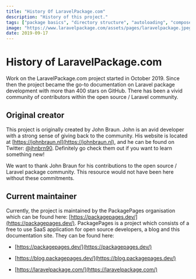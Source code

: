 ```yaml
---
title: "History Of LaravelPackage.com"
description: "History of this project."
tags: ["package basics", "directory structure", "autoloading", "composer"]
image: "https://www.laravelpackage.com/assets/pages/laravelpackage.jpeg"
date: 2019-09-17
---
```


# History of LaravelPackage.com
Work on the LaravelPackage.com project started in October 2019.
Since then the project became the go-to documentation on Laravel package development with more than 400 stars on GitHub.
There has been a vivid community of contributors within the open source / Laravel community.

## Original creator
This project is originally created by John Braun. John is an avid developer with a strong sense of giving back to the community.
His website is located at [https://johnbraun.nl](https://johnbraun.nl), and he can be found on Twitter: [@jhnbrn90](https://twitter.com/jhnbrn90).
Definitely go check them out if you want to learn something new!

We want to thank John Braun for his contributions to the open source / Laravel package community.
This resource would not have been here without these commitments.

## Current maintainer
Currently, the project is maintained by the PackagePages organisation which can be found here: [https://packagepages.dev/](https://packagepages.dev/).
PackagePages is a project which consists of a free to use SaaS application for open source developers, a blog and this documentation site. 
They can be found here: 

- [https://packagepages.dev/](https://packagepages.dev/)
 
- [https://blog.packagepages.dev/](https://blog.packagepages.dev/)

- [https://laravelpackage.com/](https://laravelpackage.com/)
